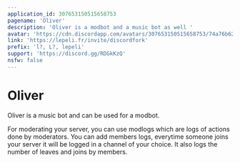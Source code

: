 ```yaml
---
application_id: 307653150515658753
pagename: 'Oliver'
description: 'Oliver is a modbot and a music bot as well '
avatar: 'https://cdn.discordapp.com/avatars/307653150515658753/74a76b62c096d2836c9c748cc3a8da78.png'
link: 'https://lepeli.fr/invite/discordfork'
prefix: 'l?, L?, lepeli'
support: 'https://discord.gg/RDGkKzQ'
nsfw: false
---
```

# Oliver

Oliver is a music bot and can be used for a modbot.

For moderating your server, you can use modlogs which are logs of actions done by moderators. 
You can add members logs, everytime someone joins your server it will be logged in a channel of your choice. It also logs the number of leaves and joins by members.


<!--
  Stan LOONA
  Stan Talent
-->
